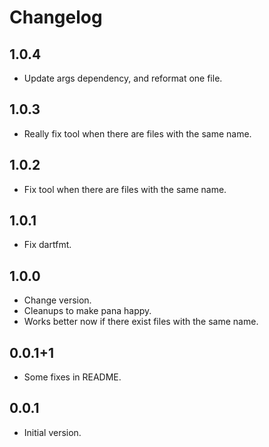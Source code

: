 # Changelog

## 1.0.4
- Update args dependency, and reformat one file.

## 1.0.3
- Really fix tool when there are files with the same name.

## 1.0.2
- Fix tool when there are files with the same name.

## 1.0.1
- Fix dartfmt.

## 1.0.0
- Change version.
- Cleanups to make pana happy.
- Works better now if there exist files with the same name.

## 0.0.1+1

- Some fixes in README.

## 0.0.1

- Initial version.
